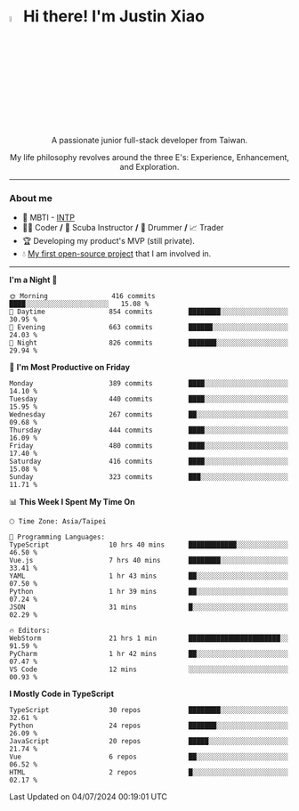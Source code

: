 # <img src="https://media.giphy.com/media/hvRJCLFzcasrR4ia7z/giphy.gif" width="5%">Hi there! I'm Justin Xiao
<p align="center">A passionate junior full-stack developer from Taiwan.  </p>
<p align="center">My life philosophy revolves around the three E's: Experience, Enhancement, and Exploration.</p>

---
### About me
- 👀 MBTI - [INTP](https://www.16personalities.com/intp-personality)
- 👨‍💻 Coder **/** 🤿 Scuba Instructor **/** 🥁 Drummer **/** 📈 Trader
- 🏆 Developing my product's MVP (still private).
- 💧 [My first open-source project](https://github.com/Game-as-a-Service/Game-Lobby-Web) that I am involved in.

---
<!--START_SECTION:waka-->
**I'm a Night 🦉** 

```text
🌞 Morning                416 commits         ████░░░░░░░░░░░░░░░░░░░░░   15.08 % 
🌆 Daytime                854 commits         ████████░░░░░░░░░░░░░░░░░   30.95 % 
🌃 Evening                663 commits         ██████░░░░░░░░░░░░░░░░░░░   24.03 % 
🌙 Night                  826 commits         ███████░░░░░░░░░░░░░░░░░░   29.94 % 
```
📅 **I'm Most Productive on Friday** 

```text
Monday                   389 commits         ████░░░░░░░░░░░░░░░░░░░░░   14.10 % 
Tuesday                  440 commits         ████░░░░░░░░░░░░░░░░░░░░░   15.95 % 
Wednesday                267 commits         ██░░░░░░░░░░░░░░░░░░░░░░░   09.68 % 
Thursday                 444 commits         ████░░░░░░░░░░░░░░░░░░░░░   16.09 % 
Friday                   480 commits         ████░░░░░░░░░░░░░░░░░░░░░   17.40 % 
Saturday                 416 commits         ████░░░░░░░░░░░░░░░░░░░░░   15.08 % 
Sunday                   323 commits         ███░░░░░░░░░░░░░░░░░░░░░░   11.71 % 
```


📊 **This Week I Spent My Time On** 

```text
🕑︎ Time Zone: Asia/Taipei

💬 Programming Languages: 
TypeScript               10 hrs 40 mins      ████████████░░░░░░░░░░░░░   46.50 % 
Vue.js                   7 hrs 40 mins       ████████░░░░░░░░░░░░░░░░░   33.41 % 
YAML                     1 hr 43 mins        ██░░░░░░░░░░░░░░░░░░░░░░░   07.50 % 
Python                   1 hr 39 mins        ██░░░░░░░░░░░░░░░░░░░░░░░   07.24 % 
JSON                     31 mins             █░░░░░░░░░░░░░░░░░░░░░░░░   02.29 % 

🔥 Editors: 
WebStorm                 21 hrs 1 min        ███████████████████████░░   91.59 % 
PyCharm                  1 hr 42 mins        ██░░░░░░░░░░░░░░░░░░░░░░░   07.47 % 
VS Code                  12 mins             ░░░░░░░░░░░░░░░░░░░░░░░░░   00.93 % 
```

**I Mostly Code in TypeScript** 

```text
TypeScript               30 repos            ████████░░░░░░░░░░░░░░░░░   32.61 % 
Python                   24 repos            ███████░░░░░░░░░░░░░░░░░░   26.09 % 
JavaScript               20 repos            █████░░░░░░░░░░░░░░░░░░░░   21.74 % 
Vue                      6 repos             ██░░░░░░░░░░░░░░░░░░░░░░░   06.52 % 
HTML                     2 repos             █░░░░░░░░░░░░░░░░░░░░░░░░   02.17 % 
```




 Last Updated on 04/07/2024 00:19:01 UTC
<!--END_SECTION:waka-->
